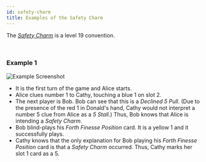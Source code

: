 ```yaml
---
id: safety-charm
title: Examples of the Safety Charm
---
```


The *[Safety Charm](/extras/charms.md#the-safety-charm-declined-5-pull)* is a level 19 convention.

<br />

### Example 1

![Example Screenshot](/img/examples/safety-charm.png)

- It is the first turn of the game and Alice starts.
- Alice clues number 1 to Cathy, touching a blue 1 on slot 2.
- The next player is Bob. Bob can see that this is a *Declined 5 Pull*. (Due to the presence of the red 1 in Donald's hand, Cathy would not interpret a number 5 clue from Alice as a *5 Stall*.) Thus, Bob knows that Alice is intending a *Safety Charm*.
- Bob blind-plays his *Forth Finesse Position* card. It is a yellow 1 and it successfully plays.
- Cathy knows that the only explanation for Bob playing his *Forth Finesse Position* card is that a *Safety Charm* occurred. Thus, Cathy marks her slot 1 card as a 5.

